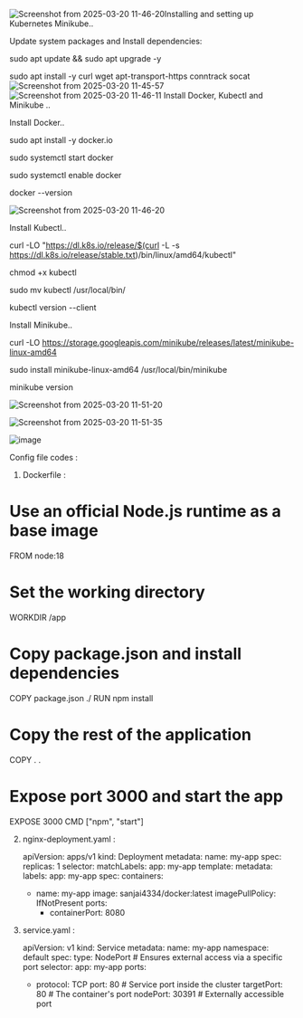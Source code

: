 ![Screenshot from 2025-03-20 11-46-20](https://github.com/user-attachments/assets/a5c8dcbe-6e10-444e-800f-b46809bb0a41)Installing and setting up Kubernetes Minikube..

Update system packages and Install dependencies:

sudo apt update && sudo apt upgrade -y

sudo apt install -y curl wget apt-transport-https conntrack socat
![Screenshot from 2025-03-20 11-45-57](https://github.com/user-attachments/assets/70773c26-c0e0-4698-9ed0-5a8466bd55b7)
![Screenshot from 2025-03-20 11-46-11](https://github.com/user-attachments/assets/ba4685ba-fca9-4d38-9a34-1786d0eb1c7f)
Install Docker, Kubectl and Minikube ..

Install Docker..

sudo apt install -y docker.io

sudo systemctl start docker

sudo systemctl enable docker

docker --version

![Screenshot from 2025-03-20 11-46-20](https://github.com/user-attachments/assets/4c204925-64bb-4fae-acb9-4e2083c0fbbe)

Install Kubectl..

curl -LO "https://dl.k8s.io/release/$(curl -L -s https://dl.k8s.io/release/stable.txt)/bin/linux/amd64/kubectl"

chmod +x kubectl

sudo mv kubectl /usr/local/bin/

kubectl version --client

Install Minikube..

curl -LO https://storage.googleapis.com/minikube/releases/latest/minikube-linux-amd64

sudo install minikube-linux-amd64 /usr/local/bin/minikube

minikube version

![Screenshot from 2025-03-20 11-51-20](https://github.com/user-attachments/assets/37125fa6-e7b0-449e-b177-b56cb8b943e6)

![Screenshot from 2025-03-20 11-51-35](https://github.com/user-attachments/assets/10742e22-2ecb-4e0c-bcd8-bfb7d7c560d7)

![image](https://github.com/user-attachments/assets/8fe0603f-3677-4ea4-acaf-f87265506558)

Config file codes : 

1) Dockerfile :

  # Use an official Node.js runtime as a base image
FROM node:18

# Set the working directory
WORKDIR /app

# Copy package.json and install dependencies
COPY package.json ./
RUN npm install

# Copy the rest of the application
COPY . .

# Expose port 3000 and start the app
EXPOSE 3000
CMD ["npm", "start"]

2) nginx-deployment.yaml :

   apiVersion: apps/v1
kind: Deployment
metadata:
  name: my-app
spec:
  replicas: 1
  selector:
    matchLabels:
      app: my-app
  template:
    metadata:
      labels:
        app: my-app
    spec:
      containers:
      - name: my-app
        image: sanjai4334/docker:latest
        imagePullPolicy: IfNotPresent
        ports:
        - containerPort: 8080
 3) service.yaml :

    apiVersion: v1
kind: Service
metadata:
  name: my-app
  namespace: default
spec:
  type: NodePort  # Ensures external access via a specific port
  selector:
    app: my-app
  ports:
    - protocol: TCP
      port: 80       # Service port inside the cluster
      targetPort: 80  # The container's port
      nodePort: 30391   # Externally accessible port
      
